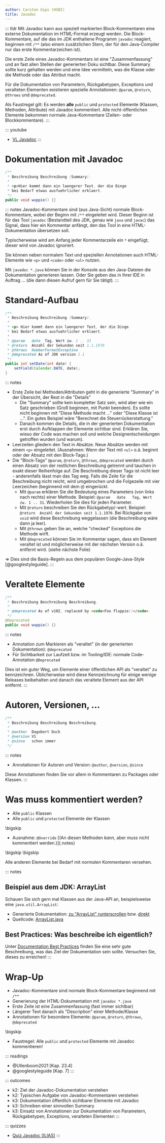 ```yaml
---
author: Carsten Gips (HSBI)
title: Javadoc
---
```


::: tldr
Mit Javadoc kann aus speziell markierten Block-Kommentaren eine externe Dokumentation im HTML-Format erzeugt werden. Die
Block-Kommentare, auf die das im JDK enthaltene Programm `javadoc` reagiert, beginnen mit `/**` (also einem zusätzlichen
Stern, der für den Java-Compiler nur das erste Kommentarzeichen ist).

Die erste Zeile eines Javadoc-Kommentars ist eine "Zusammenfassung" und an fast allen Stellen der generierten Doku
sichtbar. Diese Summary sollte kurz gehalten werden und eine Idee vermitteln, was die Klasse oder die Methode oder das
Attribut macht.

Für die Dokumentation von Parametern, Rückgabetypen, Exceptions und veralteten Elementen existieren spezielle
Annotationen: `@param`, `@return`, `@throws` und `@deprecated`.

Als Faustregel gilt: Es werden **alle** `public` und `protected` Elemente (Klassen, Methoden, Attribute) mit Javadoc
kommentiert. Alle nicht-öffentlichen Elemente bekommen normale Java-Kommentare (Zeilen- oder Blockkommentare).
:::

::: youtube
-   [VL Javadoc](https://youtu.be/Qo2TTD593eQ)
:::

# Dokumentation mit Javadoc

``` java
/**
 * Beschreibung Beschreibung (Summary).
 *
 * <p>Hier kommt dann ein laengerer Text, der die Dinge
 * bei Bedarf etwas ausfuehrlicher erklaert.
 */
public void wuppie() {}
```

::: notes
Javadoc-Kommentare sind (aus Java-Sicht) normale Block-Kommentare, wobei der Beginn mit `/**` eingeleitet wird. Dieser
Beginn ist für das Tool `javadoc` (Bestandteil des JDK, genau wie `java` und `javac`) das Signal, dass hier ein
Kommentar anfängt, den das Tool in eine HTML-Dokumentation übersetzen soll.

Typischerweise wird am Anfang jeder Kommentarzeile ein `*` eingefügt; dieser wird von Javadoc ignoriert.

Sie können neben normalem Text und speziellen Annotationen auch HTML-Elemente wie `<p>` und `<code>` oder `<ul>` nutzen.

Mit `javadoc *.java` können Sie in der Konsole aus den Java-Dateien die Dokumentation generieren lassen. Oder Sie geben
das in Ihrer IDE in Auftrag ... (die dann diesen Aufruf gern für Sie tätigt).
:::

# Standard-Aufbau

``` java
/**
 * Beschreibung Beschreibung (Summary).
 *
 * <p> Hier kommt dann ein laengerer Text, der die Dinge
 * bei Bedarf etwas ausfuehrlicher erklaert.
 *
 * @param   date  Tag, Wert zw. 1 .. 31
 * @return  Anzahl der Sekunden seit 1.1.1970
 * @throws  NumberFormatException
 * @deprecated As of JDK version 1.1
 */
public int setDate(int date) {
    setField(Calendar.DATE, date);
}
```

::: notes
-   Erste Zeile bei Methoden/Attributen geht in die generierte "Summary" in der Übersicht, der Rest in die "Details"
    -   Die "Summary" sollte kein kompletter Satz sein, wird aber wie ein Satz geschrieben (Groß beginnen, mit Punkt
        beenden). Es sollte nicht beginnen mit "Diese Methode macht ..." oder "Diese Klasse ist ...". Ein gutes Beispiel
        wäre "Berechnet die Steuerrückerstattung."
    -   Danach kommen die Details, die in der generierten Dokumentation erst durch Aufklappen der Elemente sichtbar
        sind. Erklären Sie, wieso der Code was machen soll und welche Designentscheidungen getroffen wurden (und warum).
-   Leerzeilen gliedern den Text in Absätze. Neue Absätze werden mit einem `<p>` eingeleitet. (Ausnahmen: Wenn der Text
    mit `<ul>` o.ä. beginnt oder der Absatz mit den Block-Tags.)
-   Die "Block-Tags" `@param`, `@return`, `@throws`, `@deprecated` werden durch einen Absatz von der restlichen
    Beschreibung getrennt und tauchen in exakt dieser Reihenfolge auf. Die Beschreibung dieser Tags ist nicht leer -
    anderenfalls lässt man das Tag weg. Falls die Zeile für die Beschreibung nicht reicht, wird umgebrochen und die
    Folgezeile mit vier Leerzeichen (beginnend mit dem `@`) eingerückt.
    -   Mit `@param` erklären Sie die Bedeutung eines Parameters (von links nach rechts) einer Methode. Beispiel:
        `@param   date   Tag, Wert zw. 1 .. 31`. Wiederholen Sie dies für jeden Parameter.
    -   Mit `@return` beschreiben Sie den Rückgabetyp/-wert. Beispiel: `@return  Anzahl der Sekunden seit 1.1.1970`. Bei
        Rückgabe von `void` wird diese Beschreibung weggelassen (die Beschreibung wäre dann ja leer).
    -   Mit `@throws` geben Sie an, welche "checked" Exceptions die Methode wirft.
    -   Mit `@deprecated` können Sie im Kommentar sagen, dass ein Element veraltet ist und möglicherweise mit der
        nächsten Version o.ä. entfernt wird. (siehe nächste Folie)

=\> Dies sind die Basis-Regeln aus dem populären Google-Java-Style [@googlestyleguide].
:::

# Veraltete Elemente

``` java
/**
 * Beschreibung Beschreibung Beschreibung.
 *
 * @deprecated As of v102, replaced by <code>Foo.fluppie()</code>.
 */
@Deprecated
public void wuppie() {}
```

::: notes
-   Annotation zum Markieren als "veraltet" (in der generierten Dokumentation): `@deprecated`
-   Für Sichtbarkeit zur Laufzeit bzw. im Tooling/IDE: normale Code-Annotation `@Deprecated`

Dies ist ein guter Weg, um Elemente einer öffentlichen API als "veraltet" zu kennzeichnen. Üblicherweise wird diese
Kennzeichnung für einige wenige Releases beibehalten und danach das veraltete Element aus der API entfernt.
:::

# Autoren, Versionen, ...

``` java
/**
 * Beschreibung Beschreibung Beschreibung.
 *
 * @author  Dagobert Duck
 * @version V1
 * @since   schon immer
 */
```

::: notes
-   Annotationen für Autoren und Version: `@author`, `@version`, `@since`

Diese Annotationen finden Sie vor allem in Kommentaren zu Packages oder Klassen.
:::

# Was muss kommentiert werden?

-   Alle `public` Klassen
-   Alle `public` und `protected` Elemente der Klassen

\bigskip

-   Ausnahme: `@Override` [(An diesen Methoden *kann*, aber *muss* nicht kommentiert werden.)]{.notes}

\bigskip
\bigskip

Alle anderen Elemente bei Bedarf mit *normalen* Kommentaren versehen.

::: notes
## Beispiel aus dem JDK: ArrayList

Schauen Sie sich gern mal Klassen aus der Java-API an, beispielsweise eine `java.util.ArrayList`:

-   Generierte Dokumentation: [zu "ArrayList"
    runterscrollen](https://docs.oracle.com/javase/8/docs/api/index.html?java/util/package-summary.html) bzw.
    [direkt](https://docs.oracle.com/javase/8/docs/api/java/util/ArrayList.html)
-   Quellcode:
    [ArrayList.java](https://hg.openjdk.java.net/jdk8/jdk8/jdk/file/tip/src/share/classes/java/util/ArrayList.java)

## Best Practices: Was beschreibe ich eigentlich?

Unter [Documentation Best
Practices](https://github.com/google/styleguide/blob/gh-pages/docguide/best_practices.md#documentation-is-the-story-of-your-code)
finden Sie eine sehr gute Beschreibung, was das Ziel der Dokumentation sein sollte. Versuchen Sie, dieses zu erreichen!
:::

# Wrap-Up

-   Javadoc-Kommentare sind normale Block-Kommentare beginnend mit `/**`
-   Generierung der HTML-Dokumentation mit `javadoc *.java`
-   Erste Zeile ist eine Zusammenfassung (fast immer sichtbar)
-   Längerer Text danach als "Description" einer Methode/Klasse
-   Annotationen für besondere Elemente: `@param`, `@return`, `@throws`, `@deprecated`

\bigskip

-   Faustregel: Alle `public` und `protected` Elemente mit Javadoc kommentieren!

::: readings
-   @Ullenboom2021 [Kap. 23.4]
-   @googlestyleguide [Kap. 7]
:::

::: outcomes
-   k2: Ziel der Javadoc-Dokumentation verstehen
-   k2: Typischen Aufgabe von Javadoc-Kommentaren verstehen
-   k3: Dokumentation öffentlich sichtbarer Elemente mit Javadoc
-   k3: Schreiben einer sinnvollen Summary
-   k3: Einsatz von Annotationen zur Dokumentation von Parametern, Rückgabetypen, Exceptions, veralteten Elementen
:::

::: quizzes
-   [Quiz Javadoc (ILIAS)](https://www.hsbi.de/elearning/goto.php?target=tst_1106229&client_id=FH-Bielefeld)
:::
